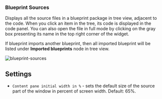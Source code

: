 ### Blueprint Sources
Displays all the source files in a blueprint package in tree view, adjacent to the code. When you click an item in the tree, its code is displayed in the code panel. You can also open the file in full mode by clicking on the gray box presenting its name in the top right corner of the widget.

If blueprint imports another blueprint, then all imported blueprint will be listed under **Imported blueprints** node in tree view.  

![blueprint-sources](https://docs.cloudify.co/5.1/images/ui/widgets/blueprint-sources.png)


## Settings

* `Content pane initial width in %` - sets the default size of the source part of the window in percent of screen width. Default: 65%. 
